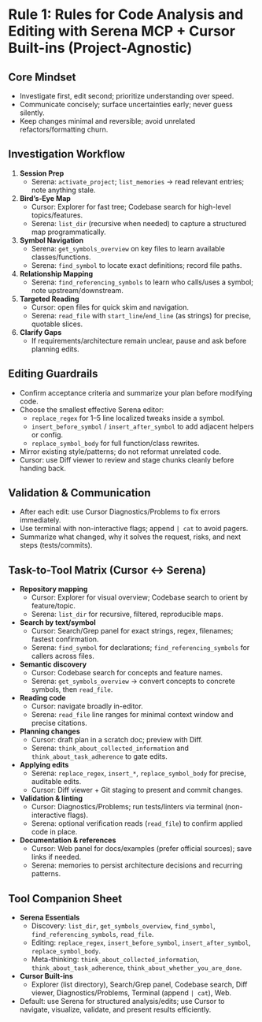 # Rule 1: Rules for Code Analysis and Editing with Serena MCP + Cursor Built-ins (Project-Agnostic)

## Core Mindset
- Investigate first, edit second; prioritize understanding over speed.
- Communicate concisely; surface uncertainties early; never guess silently.
- Keep changes minimal and reversible; avoid unrelated refactors/formatting churn.

## Investigation Workflow
1. **Session Prep**
   - Serena: `activate_project`; `list_memories` → read relevant entries; note anything stale.
2. **Bird’s‑Eye Map**
   - Cursor: Explorer for fast tree; Codebase search for high-level topics/features.
   - Serena: `list_dir` (recursive when needed) to capture a structured map programmatically.
3. **Symbol Navigation**
   - Serena: `get_symbols_overview` on key files to learn available classes/functions.
   - Serena: `find_symbol` to locate exact definitions; record file paths.
4. **Relationship Mapping**
   - Serena: `find_referencing_symbols` to learn who calls/uses a symbol; note upstream/downstream.
5. **Targeted Reading**
   - Cursor: open files for quick skim and navigation.
   - Serena: `read_file` with `start_line`/`end_line` (as strings) for precise, quotable slices.
6. **Clarify Gaps**
   - If requirements/architecture remain unclear, pause and ask before planning edits.

## Editing Guardrails
- Confirm acceptance criteria and summarize your plan before modifying code.
- Choose the smallest effective Serena editor:
  - `replace_regex` for 1–5 line localized tweaks inside a symbol.
  - `insert_before_symbol` / `insert_after_symbol` to add adjacent helpers or config.
  - `replace_symbol_body` for full function/class rewrites.
- Mirror existing style/patterns; do not reformat unrelated code.
- Cursor: use Diff viewer to review and stage chunks cleanly before handing back.

## Validation & Communication
- After each edit: use Cursor Diagnostics/Problems to fix errors immediately.
- Use terminal with non-interactive flags; append `| cat` to avoid pagers.
- Summarize what changed, why it solves the request, risks, and next steps (tests/commits).

## Task-to-Tool Matrix (Cursor ↔ Serena)
- **Repository mapping**
  - Cursor: Explorer for visual overview; Codebase search to orient by feature/topic.
  - Serena: `list_dir` for recursive, filtered, reproducible maps.
- **Search by text/symbol**
  - Cursor: Search/Grep panel for exact strings, regex, filenames; fastest confirmation.
  - Serena: `find_symbol` for declarations; `find_referencing_symbols` for callers across files.
- **Semantic discovery**
  - Cursor: Codebase search for concepts and feature names.
  - Serena: `get_symbols_overview` → convert concepts to concrete symbols, then `read_file`.
- **Reading code**
  - Cursor: navigate broadly in-editor.
  - Serena: `read_file` line ranges for minimal context window and precise citations.
- **Planning changes**
  - Cursor: draft plan in a scratch doc; preview with Diff.
  - Serena: `think_about_collected_information` and `think_about_task_adherence` to gate edits.
- **Applying edits**
  - Serena: `replace_regex`, `insert_*`, `replace_symbol_body` for precise, auditable edits.
  - Cursor: Diff viewer + Git staging to present and commit changes.
- **Validation & linting**
  - Cursor: Diagnostics/Problems; run tests/linters via terminal (non-interactive flags).
  - Serena: optional verification reads (`read_file`) to confirm applied code in place.
- **Documentation & references**
  - Cursor: Web panel for docs/examples (prefer official sources); save links if needed.
  - Serena: memories to persist architecture decisions and recurring patterns.

## Tool Companion Sheet
- **Serena Essentials**
  - Discovery: `list_dir`, `get_symbols_overview`, `find_symbol`, `find_referencing_symbols`, `read_file`.
  - Editing: `replace_regex`, `insert_before_symbol`, `insert_after_symbol`, `replace_symbol_body`.
  - Meta-thinking: `think_about_collected_information`, `think_about_task_adherence`, `think_about_whether_you_are_done`.
- **Cursor Built-ins**
  - Explorer (list directory), Search/Grep panel, Codebase search, Diff viewer, Diagnostics/Problems, Terminal (append `| cat`), Web.
- Default: use Serena for structured analysis/edits; use Cursor to navigate, visualize, validate, and present results efficiently.
